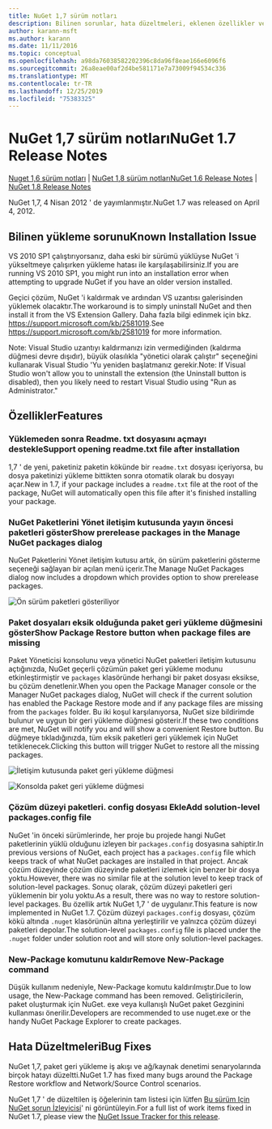 ```yaml
---
title: NuGet 1,7 sürüm notları
description: Bilinen sorunlar, hata düzeltmeleri, eklenen özellikler ve CCR 'ler dahil olmak üzere NuGet 1,7 sürüm notları.
author: karann-msft
ms.author: karann
ms.date: 11/11/2016
ms.topic: conceptual
ms.openlocfilehash: a98da76038582202396c8da96f8eae166e6096f6
ms.sourcegitcommit: 26a8eae00af2d4be581171e7a73009f94534c336
ms.translationtype: MT
ms.contentlocale: tr-TR
ms.lasthandoff: 12/25/2019
ms.locfileid: "75383325"
---
```

# <a name="nuget-17-release-notes"></a><span data-ttu-id="d708d-103">NuGet 1,7 sürüm notları</span><span class="sxs-lookup"><span data-stu-id="d708d-103">NuGet 1.7 Release Notes</span></span>

<span data-ttu-id="d708d-104">[Nuget 1,6 sürüm notları](../release-notes/nuget-1.6.md) | [NuGet 1,8 sürüm notları](../release-notes/nuget-1.8.md)</span><span class="sxs-lookup"><span data-stu-id="d708d-104">[NuGet 1.6 Release Notes](../release-notes/nuget-1.6.md) | [NuGet 1.8 Release Notes](../release-notes/nuget-1.8.md)</span></span>

<span data-ttu-id="d708d-105">NuGet 1,7, 4 Nisan 2012 ' de yayımlanmıştır.</span><span class="sxs-lookup"><span data-stu-id="d708d-105">NuGet 1.7 was released on April 4, 2012.</span></span>

## <a name="known-installation-issue"></a><span data-ttu-id="d708d-106">Bilinen yükleme sorunu</span><span class="sxs-lookup"><span data-stu-id="d708d-106">Known Installation Issue</span></span>
<span data-ttu-id="d708d-107">VS 2010 SP1 çalıştırıyorsanız, daha eski bir sürümü yüklüyse NuGet 'i yükseltmeye çalışırken yükleme hatası ile karşılaşabilirsiniz.</span><span class="sxs-lookup"><span data-stu-id="d708d-107">If you are running VS 2010 SP1, you might run into an installation error when attempting to upgrade NuGet if you have an older version installed.</span></span>

<span data-ttu-id="d708d-108">Geçici çözüm, NuGet 'i kaldırmak ve ardından VS uzantısı galerisinden yüklemek olacaktır.</span><span class="sxs-lookup"><span data-stu-id="d708d-108">The workaround is to simply uninstall NuGet and then install it from the VS Extension Gallery.</span></span>  <span data-ttu-id="d708d-109">Daha fazla bilgi edinmek için bkz. <https://support.microsoft.com/kb/2581019>.</span><span class="sxs-lookup"><span data-stu-id="d708d-109">See <https://support.microsoft.com/kb/2581019> for more information.</span></span>

<span data-ttu-id="d708d-110">Note: Visual Studio uzantıyı kaldırmanızı izin vermediğinden (kaldırma düğmesi devre dışıdır), büyük olasılıkla "yönetici olarak çalıştır" seçeneğini kullanarak Visual Studio 'Yu yeniden başlatmanız gerekir.</span><span class="sxs-lookup"><span data-stu-id="d708d-110">Note: If Visual Studio won't allow you to uninstall the extension (the Uninstall button is disabled), then you likely need to restart Visual Studio using "Run as Administrator."</span></span>

## <a name="features"></a><span data-ttu-id="d708d-111">Özellikler</span><span class="sxs-lookup"><span data-stu-id="d708d-111">Features</span></span>

### <a name="support-opening-readmetxt-file-after-installation"></a><span data-ttu-id="d708d-112">Yüklemeden sonra Readme. txt dosyasını açmayı destekle</span><span class="sxs-lookup"><span data-stu-id="d708d-112">Support opening readme.txt file after installation</span></span>
<span data-ttu-id="d708d-113">1,7 ' de yeni, paketiniz paketin kökünde bir `readme.txt` dosyası içeriyorsa, bu dosya paketinizi yükleme bittikten sonra otomatik olarak bu dosyayı açar.</span><span class="sxs-lookup"><span data-stu-id="d708d-113">New in 1.7, if your package includes a `readme.txt` file at the root of the package, NuGet will automatically open this file after it's finished installing your package.</span></span>

### <a name="show-prerelease-packages-in-the-manage-nuget-packages-dialog"></a><span data-ttu-id="d708d-114">NuGet Paketlerini Yönet iletişim kutusunda yayın öncesi paketleri göster</span><span class="sxs-lookup"><span data-stu-id="d708d-114">Show prerelease packages in the Manage NuGet packages dialog</span></span>
<span data-ttu-id="d708d-115">NuGet Paketlerini Yönet iletişim kutusu artık, ön sürüm paketlerini gösterme seçeneği sağlayan bir açılan menü içerir.</span><span class="sxs-lookup"><span data-stu-id="d708d-115">The Manage NuGet Packages dialog now includes a dropdown which provides option to show prerelease packages.</span></span>

![Ön sürüm paketleri gösteriliyor](./media/prerelease-dropdown.png)

### <a name="show-package-restore-button-when-package-files-are-missing"></a><span data-ttu-id="d708d-117">Paket dosyaları eksik olduğunda paket geri yükleme düğmesini göster</span><span class="sxs-lookup"><span data-stu-id="d708d-117">Show Package Restore button when package files are missing</span></span>
<span data-ttu-id="d708d-118">Paket Yöneticisi konsolunu veya yönetici NuGet paketleri iletişim kutusunu açtığınızda, NuGet geçerli çözümün paket geri yükleme modunu etkinleştirmiştir ve `packages` klasöründe herhangi bir paket dosyası eksikse, bu çözüm denetlenir.</span><span class="sxs-lookup"><span data-stu-id="d708d-118">When you open the Package Manager console or the Manager NuGet packages dialog, NuGet will check if the current solution has enabled the Package Restore mode and if any package files are missing from the `packages` folder.</span></span> <span data-ttu-id="d708d-119">Bu iki koşul karşılanıyorsa, NuGet size bildirimde bulunur ve uygun bir geri yükleme düğmesi gösterir.</span><span class="sxs-lookup"><span data-stu-id="d708d-119">If these two conditions are met, NuGet will notify you and will show a convenient Restore button.</span></span> <span data-ttu-id="d708d-120">Bu düğmeye tıkladığınızda, tüm eksik paketleri geri yüklemek için NuGet tetiklenecek.</span><span class="sxs-lookup"><span data-stu-id="d708d-120">Clicking this button will trigger NuGet to restore all the missing packages.</span></span>

![İletişim kutusunda paket geri yükleme düğmesi](./media/packagerestore-dialog.png)

![Konsolda paket geri yükleme düğmesi](./media/packagerestore-console.png)

### <a name="add-solution-level-packagesconfig-file"></a><span data-ttu-id="d708d-123">Çözüm düzeyi paketleri. config dosyası Ekle</span><span class="sxs-lookup"><span data-stu-id="d708d-123">Add solution-level packages.config file</span></span>
<span data-ttu-id="d708d-124">NuGet 'in önceki sürümlerinde, her proje bu projede hangi NuGet paketlerinin yüklü olduğunu izleyen bir `packages.config` dosyasına sahiptir.</span><span class="sxs-lookup"><span data-stu-id="d708d-124">In previous versions of NuGet, each project has a `packages.config` file which keeps track of what NuGet packages are installed in that project.</span></span> <span data-ttu-id="d708d-125">Ancak çözüm düzeyinde çözüm düzeyinde paketleri izlemek için benzer bir dosya yoktu.</span><span class="sxs-lookup"><span data-stu-id="d708d-125">However, there was no similar file at the solution level to keep track of solution-level packages.</span></span> <span data-ttu-id="d708d-126">Sonuç olarak, çözüm düzeyi paketleri geri yüklemenin bir yolu yoktu.</span><span class="sxs-lookup"><span data-stu-id="d708d-126">As a result, there was no way to restore solution-level packages.</span></span>
<span data-ttu-id="d708d-127">Bu özellik artık NuGet 1,7 ' de uygulanır.</span><span class="sxs-lookup"><span data-stu-id="d708d-127">This feature is now implemented in NuGet 1.7.</span></span> <span data-ttu-id="d708d-128">Çözüm düzeyi `packages.config` dosyası, çözüm kökü altında `.nuget` klasörünün altına yerleştirilir ve yalnızca çözüm düzeyi paketleri depolar.</span><span class="sxs-lookup"><span data-stu-id="d708d-128">The solution-level `packages.config` file is placed under the `.nuget` folder under solution root and will store only solution-level packages.</span></span>

### <a name="remove-new-package-command"></a><span data-ttu-id="d708d-129">New-Package komutunu kaldır</span><span class="sxs-lookup"><span data-stu-id="d708d-129">Remove New-Package command</span></span>
<span data-ttu-id="d708d-130">Düşük kullanım nedeniyle, New-Package komutu kaldırılmıştır.</span><span class="sxs-lookup"><span data-stu-id="d708d-130">Due to low usage, the New-Package command has been removed.</span></span> <span data-ttu-id="d708d-131">Geliştiricilerin, paket oluşturmak için NuGet. exe veya kullanışlı NuGet paket Gezginini kullanması önerilir.</span><span class="sxs-lookup"><span data-stu-id="d708d-131">Developers are recommended to use nuget.exe or the handy NuGet Package Explorer to create packages.</span></span>

## <a name="bug-fixes"></a><span data-ttu-id="d708d-132">Hata Düzeltmeleri</span><span class="sxs-lookup"><span data-stu-id="d708d-132">Bug Fixes</span></span>
<span data-ttu-id="d708d-133">NuGet 1,7, paket geri yükleme iş akışı ve ağ/kaynak denetimi senaryolarında birçok hatayı düzeltti.</span><span class="sxs-lookup"><span data-stu-id="d708d-133">NuGet 1.7 has fixed many bugs around the Package Restore workflow and Network/Source Control scenarios.</span></span>

<span data-ttu-id="d708d-134">NuGet 1,7 ' de düzeltilen iş öğelerinin tam listesi için lütfen [Bu sürüm Için NuGet sorun İzleyicisi](http://nuget.codeplex.com/workitem/list/advanced?keyword=&status=Closed&type=All&priority=All&release=NuGet%201.7&assignedTo=All&component=All&sortField=Votes&sortDirection=Descending&page=0)' ni görüntüleyin.</span><span class="sxs-lookup"><span data-stu-id="d708d-134">For a full list of work items fixed in NuGet 1.7, please view the [NuGet Issue Tracker for this release](http://nuget.codeplex.com/workitem/list/advanced?keyword=&status=Closed&type=All&priority=All&release=NuGet%201.7&assignedTo=All&component=All&sortField=Votes&sortDirection=Descending&page=0).</span></span>
